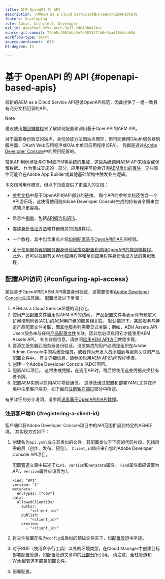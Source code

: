 ```yaml
---
title: 基于 OpenAPI 的 API
description: 了解AEM as a Cloud Service对基于OpenAPI的API的支持
feature: Developing
role: Admin, Architect, Developer
exl-id: 4aeafba9-8f9e-4ecb-9e37-8d048b0474cc
source-git-commit: 7feb0c4061ebc9e7a581537fb6e9cad104cda65d
workflow-type: tm+mt
source-wordcount: '638'
ht-degree: 1%

---
```


# 基于 OpenAPI 的 API {#openapi-based-apis}

较新的AEM as a Cloud Service API遵循OpenAPI规范，因此提供了一组一致且有充分文档记录的API。

>[!NOTE]
>
> 建议使用[端到端教程](https://experienceleague.adobe.com/zh-hans/docs/experience-manager-learn/cloud-service/aem-apis/invoke-openapi-based-aem-apis)来了解如何配置和调用基于OpenAPI的AEM API。

对于需要身份验证的端点，身份验证方法因端点而异，但可能使用OAuth服务器到服务器、OAuth Web应用程序或OAuth单页应用程序(SPA)。 凭据是通过[Adobe Developer Console](https://developer.adobe.com/developer-console/)中的项目配置的。

常见API用例涉及与CRM或PIM等系统的集成，这些系统调用AEM API来检索或保留数据。 作为集成实施的一部分，应用程序可能会订阅[AEM发出的事件](https://experienceleague.adobe.com/en/docs/experience-manager-learn/cloud-service/aem-eventing/overview)，这些事件可能会在Adobe App Builder或其他基础架构中触发业务逻辑。

本文档可用作概览，但以下页面提供了更深入的文档：

* [参考文档](https://developer.adobe.com/experience-cloud/experience-manager-apis/)中基于OpenAPI的API部分的链接。 每个API的参考文档还包含一个API游乐场，这使得使用随Adobe Developer Console生成的持有者令牌来尝试端点更容易。

* 信息性[指南](https://developer.adobe.com/experience-cloud/experience-manager-apis/guides/)，包括[API概念和语法](https://developer.adobe.com/experience-cloud/experience-manager-apis/guides/how-to/)。

* 描述[身份验证方法](https://experienceleague.adobe.com/en/docs/experience-manager-learn/cloud-service/aem-apis/openapis/overview#authentication-support)和其他概念的顶级教程。

* 一个教程，其中包含重点介绍[如何配置基于OpenAPI的API](https://experienceleague.adobe.com/en/docs/experience-manager-learn/cloud-service/aem-apis/openapis/setup)的视频。

* [关于使用服务器到服务器身份验证策略配置和调用OpenAPI的端到端教程](https://experienceleague.adobe.com/zh-hans/docs/experience-manager-learn/cloud-service/aem-apis/invoke-openapi-based-aem-apis)。 此外，还可以找到有关Web应用程序和单页应用程序身份验证方法的类似教程。

## 配置API访问 {#configuring-api-access}

某些基于OpenAPI的AEM API需要身份验证，这需要使用[Adobe Developer Console](https://developer.adobe.com/developer-console/)生成凭据。 配置涉及以下步骤：

1. AEM as a Cloud Service环境的现代化。
1. 使用产品配置文件启用对AEM API的访问。 产品配置文件与表示具有预定义访问控制列表(ACL)的AEM用户组的服务相关联。 默认情况下，某些服务与特定产品配置文件关联，而其他服务则需要显式关联；例如，AEM Assets API Users服务未与任何[产品配置文件](/help/onboarding/aem-cs-team-product-profiles.md#aem-product-profiles)关联，因此您必须启用它才能使用AEM Assets API。 有关详细信息，请参阅[启用AEM API访问](https://experienceleague.adobe.com/en/docs/experience-manager-learn/cloud-service/aem-apis/openapis/setup#enable-aem-apis-access)教程步骤。
1. 要添加服务器到服务器身份验证，设置集成的用户必须是组织在Adobe Admin Console中的系统管理员，或者作为开发人员添加到与服务关联的产品配置文件中。 有关详细信息，请参阅[启用AEM API访问](https://experienceleague.adobe.com/en/docs/experience-manager-learn/cloud-service/aem-apis/openapis/setup#enable-aem-apis-access)教程步骤。
1. 创建一个Adobe Developer Console (ADC)项目。
1. 配置ADC项目。 这将生成凭据，在调用API时，稍后将使用这些凭据交换持有者令牌。
1. 配置AEM实例以启用ADC项目通信。 这涉及通过配置和部署YAML文件在环境中注册客户端ID，如下面的[注册客户端ID](#registering-a-client-id)部分中所述。

有关详细的分步说明，请参阅[设置基于OpenAPI的API教程](https://experienceleague.adobe.com/en/docs/experience-manager-learn/cloud-service/aem-apis/openapis/setup)。

### 注册客户端ID {#registering-a-client-id}

客户端ID将Adobe Developer Console项目中的API范围扩展到特定的AEM环境。 其实现方式如下：

1. 创建名为`api.yaml`或与其类似的文件，其配置类似于下面的代码片段，包括所需的层（创作、发布、预览）。 `Client_id`值应来自您的Adobe Developer Console API项目。

   [配置管道](/help/operations/config-pipeline.md#common-syntax)文章中描述了`kind`、`version`和`metadata`属性。 `kind`属性值应设置为&#x200B;*API*，`version`属性应设置为&#x200B;*1*。

   ```
   kind: "API"
   version: "1"
   metadata:
     envTypes: ["dev"]
   data:
     allowedClientIDs:
       author:
         - "<client_id>"
       publish:
         - "<client_id>"
       preview:
         - "<client_id>"
   ```

1. 将文件放置在名为`config`或类似的顶级文件夹下，如[配置管道](/help/operations/config-pipeline.md#folder-structure)中所述。
1. 对于RDE（使用命令行工具）以外的环境类型，在Cloud Manager中创建目标部署配置管道，如配置管道文章中的[此部分](/help/operations/config-pipeline.md#creating-and-managing)所引用。 请注意，全栈管道和Web层管道不部署配置文件。
1. 部署配置。
